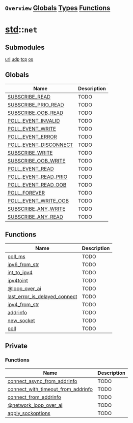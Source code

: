 ## `Overview` [Globals](./globals.md) [Types](./types.md) [Functions](./functions.md)
# [std](./../std.md)::`net`
## Submodules
[url](./net/url.md)
[udp](./net/udp.md)
[tcp](./net/tcp.md)
[os](./net/os.md)
## Globals
|Name|Description|
|----|-----------|
|[SUBSCRIBE_READ](#todo)|TODO|
|[SUBSCRIBE_PRIO_READ](#todo)|TODO|
|[SUBSCRIBE_OOB_READ](#todo)|TODO|
|[POLL_EVENT_INVALID](#todo)|TODO|
|[POLL_EVENT_WRITE](#todo)|TODO|
|[POLL_EVENT_ERROR](#todo)|TODO|
|[POLL_EVENT_DISCONNECT](#todo)|TODO|
|[SUBSCRIBE_WRITE](#todo)|TODO|
|[SUBSCRIBE_OOB_WRITE](#todo)|TODO|
|[POLL_EVENT_READ](#todo)|TODO|
|[POLL_EVENT_READ_PRIO](#todo)|TODO|
|[POLL_EVENT_READ_OOB](#todo)|TODO|
|[POLL_FOREVER](#todo)|TODO|
|[POLL_EVENT_WRITE_OOB](#todo)|TODO|
|[SUBSCRIBE_ANY_WRITE](#todo)|TODO|
|[SUBSCRIBE_ANY_READ](#todo)|TODO|
## Functions
|Name|Description|
|----|-----------|
|[poll_ms](#todo)|TODO|
|[ipv6_from_str](#todo)|TODO|
|[int_to_ipv4](#todo)|TODO|
|[ipv4toint](#todo)|TODO|
|[@loop_over_ai](#todo)|TODO|
|[last_error_is_delayed_connect](#todo)|TODO|
|[ipv4_from_str](#todo)|TODO|
|[addrinfo](#todo)|TODO|
|[new_socket](#todo)|TODO|
|[poll](#todo)|TODO|
## Private
### Functions
|Name|Description|
|----|-----------|
|[connect_async_from_addrinfo](#todo)|TODO|
|[connect_with_timeout_from_addrinfo](#todo)|TODO|
|[connect_from_addrinfo](#todo)|TODO|
|[@network_loop_over_ai](#todo)|TODO|
|[apply_sockoptions](#todo)|TODO|
